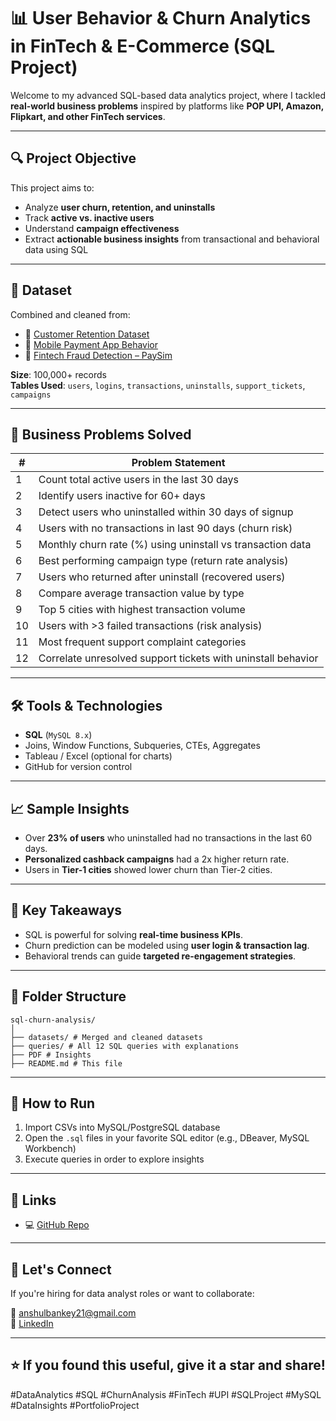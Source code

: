# 📊 User Behavior & Churn Analytics in FinTech & E-Commerce (SQL Project)

Welcome to my advanced SQL-based data analytics project, where I tackled **real-world business problems** inspired by platforms like **POP UPI, Amazon, Flipkart, and other FinTech services**.

---

## 🔍 Project Objective

This project aims to:
- Analyze **user churn, retention, and uninstalls**
- Track **active vs. inactive users**
- Understand **campaign effectiveness**
- Extract **actionable business insights** from transactional and behavioral data using SQL

---

## 📁 Dataset

Combined and cleaned from:
- 🧾 [Customer Retention Dataset](https://www.kaggle.com/datasets)
- 📲 [Mobile Payment App Behavior](https://www.kaggle.com/datasets)
- 🔐 [Fintech Fraud Detection – PaySim](https://www.kaggle.com/datasets)

**Size**: 100,000+ records  
**Tables Used**: `users`, `logins`, `transactions`, `uninstalls`, `support_tickets`, `campaigns`

---

## 📌 Business Problems Solved

| # | Problem Statement |
|---|--------------------|
| 1 | Count total active users in the last 30 days |
| 2 | Identify users inactive for 60+ days |
| 3 | Detect users who uninstalled within 30 days of signup |
| 4 | Users with no transactions in last 90 days (churn risk) |
| 5 | Monthly churn rate (%) using uninstall vs transaction data |
| 6 | Best performing campaign type (return rate analysis) |
| 7 | Users who returned after uninstall (recovered users) |
| 8 | Compare average transaction value by type |
| 9 | Top 5 cities with highest transaction volume |
| 10 | Users with >3 failed transactions (risk analysis) |
| 11 | Most frequent support complaint categories |
| 12 | Correlate unresolved support tickets with uninstall behavior |

---

## 🛠️ Tools & Technologies

- **SQL** (`MySQL 8.x`)
- Joins, Window Functions, Subqueries, CTEs, Aggregates
- Tableau / Excel (optional for charts)
- GitHub for version control

---

## 📈 Sample Insights

- Over **23% of users** who uninstalled had no transactions in the last 60 days.
- **Personalized cashback campaigns** had a 2x higher return rate.
- Users in **Tier-1 cities** showed lower churn than Tier-2 cities.

---

## 🧠 Key Takeaways

- SQL is powerful for solving **real-time business KPIs**.
- Churn prediction can be modeled using **user login & transaction lag**.
- Behavioral trends can guide **targeted re-engagement strategies**.

---

## 📂 Folder Structure
```
sql-churn-analysis/
│
├── datasets/ # Merged and cleaned datasets
├── queries/ # All 12 SQL queries with explanations
├── PDF # Insights
├── README.md # This file
```

---

## 📌 How to Run

1. Import CSVs into MySQL/PostgreSQL database
2. Open the `.sql` files in your favorite SQL editor (e.g., DBeaver, MySQL Workbench)
3. Execute queries in order to explore insights

---

## 📎 Links


- 💻 [GitHub Repo](https://github.com/anshulbankey21/User-Behavior-Churn-Analytics-in-FinTech-E-Commerce)

---

## 🤝 Let's Connect

If you're hiring for data analyst roles or want to collaborate:

📩 anshulbankey21@gmail.com  
🔗 [LinkedIn](https://linkedin.com/in/anshulbankey)

---

## ⭐ If you found this useful, give it a star and share!

#DataAnalytics #SQL #ChurnAnalysis #FinTech #UPI #SQLProject #MySQL #DataInsights #PortfolioProject

